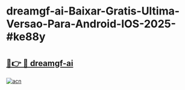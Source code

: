 # dreamgf-ai-Baixar-Gratis-Ultima-Versao-Para-Android-IOS-2025-#ke88y

# <h2><a href="https://ainizakaria.my?title=dreamgf-ai&ref=22M">🔗👉 🔴 dreamgf-ai</a></h2>

[![acn](https://github.com/user-attachments/assets/0f9c940e-d8b0-45ae-aac7-cd30a18b3e1c)](https://ainizakaria.my?title=dreamgf-ai&ref=22M)

